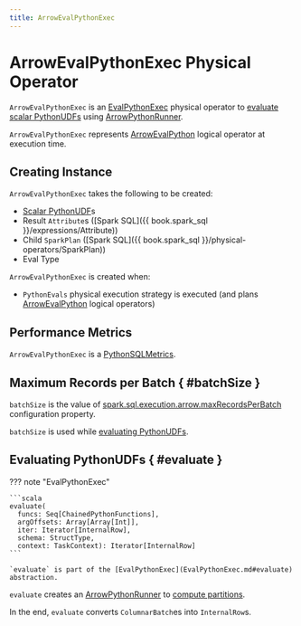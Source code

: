 ```yaml
---
title: ArrowEvalPythonExec
---
```


# ArrowEvalPythonExec Physical Operator

`ArrowEvalPythonExec` is an [EvalPythonExec](EvalPythonExec.md) physical operator to [evaluate scalar PythonUDFs](#evaluate) using [ArrowPythonRunner](../runners/ArrowPythonRunner.md).

`ArrowEvalPythonExec` represents [ArrowEvalPython](ArrowEvalPython.md) logical operator at execution time.

## Creating Instance

`ArrowEvalPythonExec` takes the following to be created:

* <span id="udfs"> [Scalar PythonUDF](PythonUDF.md#isScalarPythonUDF)s
* <span id="resultAttrs"> Result `Attribute`s ([Spark SQL]({{ book.spark_sql }}/expressions/Attribute))
* <span id="child"> Child `SparkPlan` ([Spark SQL]({{ book.spark_sql }}/physical-operators/SparkPlan))
* <span id="evalType"> Eval Type

`ArrowEvalPythonExec` is created when:

* `PythonEvals` physical execution strategy is executed (and plans [ArrowEvalPython](ArrowEvalPython.md) logical operators)

## Performance Metrics

`ArrowEvalPythonExec` is a [PythonSQLMetrics](PythonSQLMetrics.md).

## Maximum Records per Batch { #batchSize }

`batchSize` is the value of [spark.sql.execution.arrow.maxRecordsPerBatch](../configuration-properties/index.md#spark.sql.execution.arrow.maxRecordsPerBatch) configuration property.

`batchSize` is used while [evaluating PythonUDFs](#evaluate).

## Evaluating PythonUDFs { #evaluate }

??? note "EvalPythonExec"

    ```scala
    evaluate(
      funcs: Seq[ChainedPythonFunctions],
      argOffsets: Array[Array[Int]],
      iter: Iterator[InternalRow],
      schema: StructType,
      context: TaskContext): Iterator[InternalRow]
    ```

    `evaluate` is part of the [EvalPythonExec](EvalPythonExec.md#evaluate) abstraction.

`evaluate` creates an [ArrowPythonRunner](../runners/ArrowPythonRunner.md) to [compute partitions](../runners/BasePythonRunner.md#compute).

In the end, `evaluate` converts `ColumnarBatch`es into `InternalRow`s.
